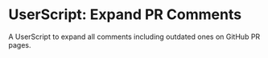 # UserScript: Expand PR Comments 
A UserScript to expand all comments including outdated ones on GitHub PR pages.
